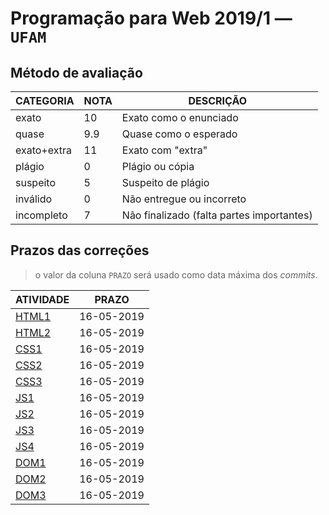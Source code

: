 # Programação para Web 2019/1 &mdash; `UFAM`

## <!-- :metodo --> Método de avaliação

CATEGORIA   | NOTA | DESCRIÇÃO
------------|------|----------
exato       | 10   | Exato como o enunciado
quase       | 9.9  | Quase como o esperado
exato+extra | 11   | Exato com "extra"
plágio      | 0    | Plágio ou cópia
suspeito    | 5    | Suspeito de plágio
inválido    | 0    | Não entregue ou incorreto
incompleto  | 7    | Não finalizado (falta partes importantes)

## <!-- :prazos --> Prazos das correções
> o valor da coluna `PRAZO` será usado como data máxima dos _commits_.

ATIVIDADE | PRAZO
----------|-------
[HTML1](./exercícios/HTML1.png) | 16-05-2019
[HTML2](./exercícios/HTML2.png) | 16-05-2019
[CSS1](./exercícios/CSS1.png)   | 16-05-2019
[CSS2](./exercícios/CSS2.png)   | 16-05-2019
[CSS3](./exercícios/CSS3.png)   | 16-05-2019
[JS1](./exercícios/JS1.png)     | 16-05-2019
[JS2](./exercícios/JS2.png)     | 16-05-2019
[JS3](./exercícios/JS3.png)     | 16-05-2019
[JS4](./exercícios/JS4.png)     | 16-05-2019
[DOM1](./exercícios/DOM1.png)   | 16-05-2019
[DOM2](./exercícios/DOM2.png)   | 16-05-2019
[DOM3](./exercícios/DOM3.png)   | 16-05-2019
